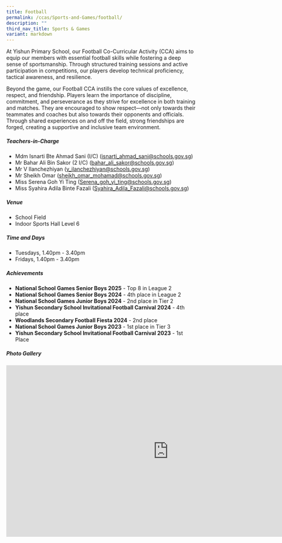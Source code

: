 ```yaml
---
title: Football
permalink: /ccas/Sports-and-Games/football/
description: ""
third_nav_title: Sports & Games
variant: markdown
---
```

At Yishun Primary School, our Football Co-Curricular Activity (CCA) aims to equip our members with essential football skills while fostering a deep sense of sportsmanship. Through structured training sessions and active participation in competitions, our players develop technical proficiency, tactical awareness, and resilience.

Beyond the game, our Football CCA instills the core values of excellence, respect, and friendship. Players learn the importance of discipline, commitment, and perseverance as they strive for excellence in both training and matches. They are encouraged to show respect—not only towards their teammates and coaches but also towards their opponents and officials. Through shared experiences on and off the field, strong friendships are forged, creating a supportive and inclusive team environment.

##### **Teachers-in-Charge**
* Mdm Isnarti Bte Ahmad Sani (I/C) (isnarti_ahmad_sani@schools.gov.sg)
* Mr Bahar Ali Bin Sakor (2 I/C) (bahar_ali_sakor@schools.gov.sg)
* Mr V Ilanchezhiyan (v_ilanchezhiyan@schools.gov.sg)
* Mr Sheikh Omar (sheikh_omar_mohamad@schools.gov.sg)
* Miss Serena Goh Yi Ting (Serena_goh_yi_ting@schools.gov.sg)
* Miss Syahira Adila Binte Fazali (Syahira_Adila_Fazali@schools.gov.sg)

##### **Venue**
* School Field
* Indoor Sports Hall Level 6

##### **Time and Days**
* Tuesdays, 1.40pm - 3.40pm
* Fridays, 1.40pm - 3.40pm

##### **Achievements**
* **National School Games Senior Boys 2025** - Top 8 in League 2
* **National School Games Senior Boys 2024** - 4th place in League 2
* **National School Games Junior Boys 2024** - 2nd place in Tier 2
* **Yishun Secondary School Invitational Football Carnival 2024** - 4th place
* **Woodlands Secondary Football Fiesta 2024** - 2nd place
* **National School Games Junior Boys 2023** - 1st place in Tier 3
* **Yishun Secondary School Invitational Football Carnival 2023** - 1st Place

##### **Photo Gallery**

<iframe src="https://docs.google.com/presentation/d/e/2PACX-1vSrS8fExK-elqLODDT78TxKeiJBKsB4vOvpLmxr3OcVSiVqER5smAMWaH-SiACXa4HZWwah2imZ1L1j/embed?start=true&amp;loop=true&amp;delayms=5000" frameborder="0" width="860" height="455" allowfullscreen="true"></iframe>